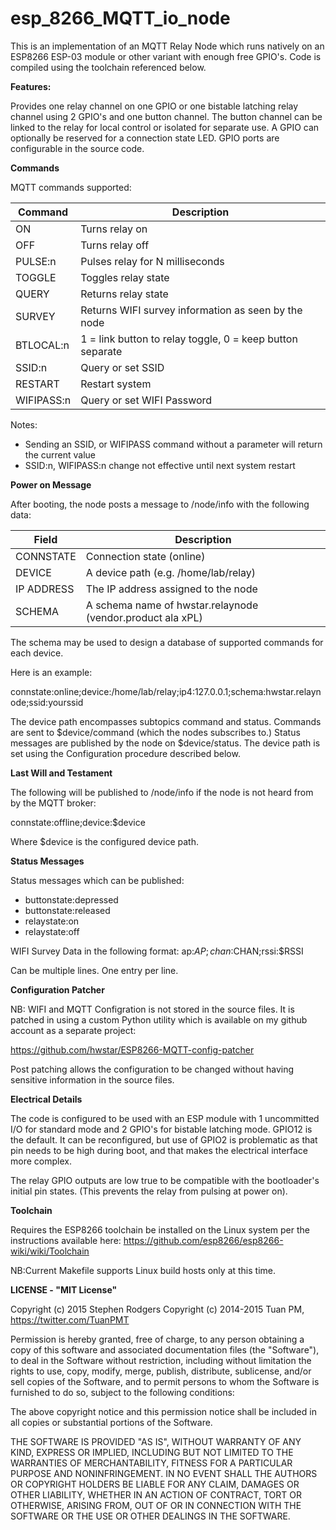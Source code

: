 **esp_8266_MQTT_io_node**
==========
This is an implementation of an MQTT Relay Node which runs natively on an ESP8266 ESP-03 module or other variant with enough free GPIO's.
Code is compiled using the toolchain referenced below.

**Features:**

Provides one relay channel on one GPIO or one bistable latching relay channel using 2 GPIO's and one button channel. The button channel can be linked to the relay for local control or isolated for separate use.
A GPIO can optionally be reserved for a connection state LED. GPIO ports are configurable in the source code. 

**Commands**

MQTT commands supported:

|Command| Description |
|-------| ----------- |
|ON 	| Turns relay on|
|OFF	| Turns relay off|
|PULSE:n| Pulses relay for N milliseconds|
|TOGGLE	| Toggles relay state|
|QUERY	| Returns relay state|
|SURVEY	| Returns WIFI survey information as seen by the node|
|BTLOCAL:n| 1 = link button to relay toggle, 0 = keep button separate|
|SSID:n| Query or set SSID|
|RESTART| Restart system|
|WIFIPASS:n| Query or set WIFI Password|

Notes:

* Sending an SSID, or WIFIPASS command without a parameter will return the current value
* SSID:n, WIFIPASS:n change not effective until next system restart

**Power on Message**

After booting, the node posts a message to /node/info with the following data:

|Field		| Description|
|-----      | -----------|
|CONNSTATE  | Connection state (online)
|DEVICE		| A device path (e.g. /home/lab/relay)|
|IP ADDRESS	| The IP address assigned to the node|
|SCHEMA		| A schema name of hwstar.relaynode (vendor.product ala xPL)|


The schema may be used to design a database of supported commands for each device.

Here is an example:

connstate:online;device:/home/lab/relay;ip4:127.0.0.1;schema:hwstar.relaynode;ssid:yourssid

The device path encompasses subtopics command and status. Commands are sent to $device/command (which the nodes subscribes to.) Status messages are
published by the node on $device/status. The device path is set using the Configuration procedure described below.

**Last Will and Testament**

The following will be published to /node/info if the node is not heard from by the MQTT broker:

connstate:offline;device:$device

Where $device is the configured device path.

**Status Messages**

Status messages which can be published:

* buttonstate:depressed
* buttonstate:released
* relaystate:on
* relaystate:off

WIFI Survey Data in the following format:
ap:$AP;chan:$CHAN;rssi:$RSSI

Can be multiple lines. One entry per line. 

**Configuration Patcher**

NB: WIFI and MQTT Configration is not stored in the source files. It is patched in using a custom Python utility which is available on my github account as
a separate project:

https://github.com/hwstar/ESP8266-MQTT-config-patcher

Post patching allows the configuration to be changed without having sensitive information in the source files.

**Electrical Details**

The code is configured to be used with an ESP module with 1 uncommitted I/O for standard mode and 2 GPIO's for bistable latching mode. GPIO12 is the default. It can be reconfigured, but use of GPIO2 is problematic as that pin needs to be
high during boot, and that makes the electrical interface more complex.

The relay GPIO outputs are low true to be compatible with the bootloader's initial pin states. 
(This prevents the relay from pulsing at power on).

**Toolchain**

Requires the ESP8266 toolchain be installed on the Linux system per the instructions available here:
https://github.com/esp8266/esp8266-wiki/wiki/Toolchain

NB:Current Makefile supports Linux build hosts only at this time.

**LICENSE - "MIT License"**

Copyright (c) 2015 Stephen Rodgers 
Copyright (c) 2014-2015 Tuan PM, https://twitter.com/TuanPMT

Permission is hereby granted, free of charge, to any person obtaining a copy of this software and associated documentation files (the "Software"), to deal in the Software without restriction, including without limitation the rights to use, copy, modify, merge, publish, distribute, sublicense, and/or sell copies of the Software, and to permit persons to whom the Software is furnished to do so, subject to the following conditions:

The above copyright notice and this permission notice shall be included in all copies or substantial portions of the Software.

THE SOFTWARE IS PROVIDED "AS IS", WITHOUT WARRANTY OF ANY KIND, EXPRESS OR IMPLIED, INCLUDING BUT NOT LIMITED TO THE WARRANTIES OF MERCHANTABILITY, FITNESS FOR A PARTICULAR PURPOSE AND NONINFRINGEMENT. IN NO EVENT SHALL THE AUTHORS OR COPYRIGHT HOLDERS BE LIABLE FOR ANY CLAIM, DAMAGES OR OTHER LIABILITY, WHETHER IN AN ACTION OF CONTRACT, TORT OR OTHERWISE, ARISING FROM, OUT OF OR IN CONNECTION WITH THE SOFTWARE OR THE USE OR OTHER DEALINGS IN THE SOFTWARE.
